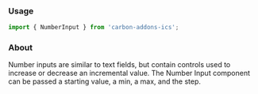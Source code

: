 ### Usage

```js
import { NumberInput } from 'carbon-addons-ics';
```

### About

Number inputs are similar to text fields, but contain controls used to increase or decrease an incremental value. The Number Input component can be passed a starting value, a min, a max, and the step.
